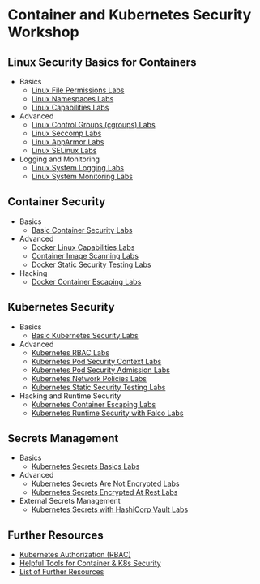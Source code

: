 # Container and Kubernetes Security Workshop

## Linux Security Basics for Containers

* Basics
  * [Linux File Permissions Labs](1-linux-security/labs/linux-file-permissions.md)
  * [Linux Namespaces Labs](1-linux-security/labs/linux-namespaces.md)
  * [Linux Capabilities Labs](1-linux-security/labs/linux-capabilities.md)
* Advanced
  * [Linux Control Groups (cgroups) Labs](1-linux-security/labs/linux-cgroups.md)
  * [Linux Seccomp Labs](1-linux-security/labs/seccomp.md)
  * [Linux AppArmor Labs](1-linux-security/labs/apparmor.md)
  * [Linux SELinux Labs](1-linux-security/labs/selinux.md)
* Logging and Monitoring
  * [Linux System Logging Labs](1-linux-security/labs/linux-system-logging.md)
  * [Linux System Monitoring Labs](1-linux-security/labs/linux-system-monitoring.md)

## Container Security

* Basics
  * [Basic Container Security Labs](2-container-security/labs/basic-secure-container-usage.md)
* Advanced
  * [Docker Linux Capabilities Labs](2-container-security/labs/docker_linux_capabilities.md)
  * [Container Image Scanning Labs](2-container-security/labs/container_image_scanning.md)
  * [Docker Static Security Testing Labs](2-container-security/labs/docker_static_security_testing.md)
* Hacking
  * [Docker Container Escaping Labs](2-container-security/labs/docker_container_escaping.md)

## Kubernetes Security

* Basics
  * [Basic Kubernetes Security Labs](3-kubernetes-security/labs/basic_secure_kubernetes_containers.md)
* Advanced
  * [Kubernetes RBAC Labs](3-kubernetes-security/labs/kubernetes_rbac.md)
  * [Kubernetes Pod Security Context Labs](3-kubernetes-security/labs/pod_security_context.md)
  * [Kubernetes Pod Security Admission Labs](3-kubernetes-security/labs/pod_security_admission.md)
  * [Kubernetes Network Policies Labs](3-kubernetes-security/labs/network_policies.md)
  * [Kubernetes Static Security Testing Labs](3-kubernetes-security/labs/kubernetes_static_security_testing.md)
* Hacking and Runtime Security
  * [Kubernetes Container Escaping Labs](3-kubernetes-security/labs/kubernetes_container_escape.md) 
  * [Kubernetes Runtime Security with Falco Labs](3-kubernetes-security/labs/runtime_security_with_falco.md)

## Secrets Management

* Basics
  * [Kubernetes Secrets Basics Labs](4-secrets/labs/kubernetes_secrets_basics.md)
* Advanced
  * [Kubernetes Secrets Are Not Encrypted Labs](4-secrets/labs/kubernetes_secrets_not_encrypted.md)
  * [Kubernetes Secrets Encrypted At Rest Labs](4-secrets/labs/encryption_at_rest_for_kubernetes_secrets.md)
* External Secrets Management
  * [Kubernetes Secrets with HashiCorp Vault Labs](4-secrets/labs/kubernetes_secrets_with_vault.md)

## Further Resources

* [Kubernetes Authorization (RBAC)](docs/rbac/README.md)
* [Helpful Tools for Container & K8s Security](docs/tools/README.md)
* [List of Further Resources](docs/resources/README.md)